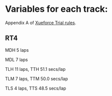 # Variables for each track:
Appendix A of [Xueforce Trial rules](xueforce_trials.md).

## RT4
MDH 5 laps

MDL 7 laps

TLH 11 laps, TTH 51.1 secs/lap

TLM 7 laps, TTM 50.0 secs/lap

TLS 4 laps, TTS 48.5 secs/lap
